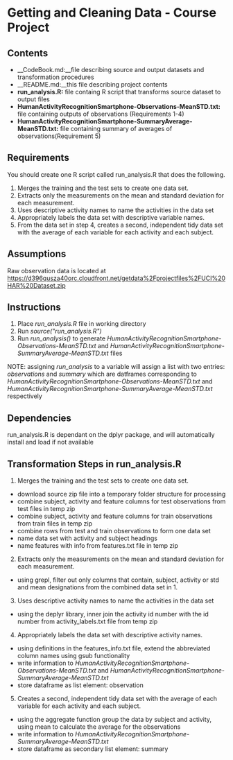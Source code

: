  # Getting and Cleaning Data - Course Project
 
 ## Contents
 
* __CodeBook.md:__file describing source and output datasets and transformation procedures
* __README.md:__this file describing project contents 
* __run_analysis.R:__ file containg R script that transforms source dataset to output files
* __HumanActivityRecognitionSmartphone-Observations-MeanSTD.txt:__ file containing outputs of observations (Requirements 1-4)
* __HumanActivityRecognitionSmartphone-SummaryAverage-MeanSTD.txt:__ file containing summary of averages of observations(Requirement 5)

 ## Requirements
You should create one R script called run_analysis.R that does the following.

1. Merges the training and the test sets to create one data set.
2. Extracts only the measurements on the mean and standard deviation for each measurement.
3. Uses descriptive activity names to name the activities in the data set
4. Appropriately labels the data set with descriptive variable names.
5. From the data set in step 4, creates a second, independent tidy data set with the average of each variable for each activity and each subject.

 ## Assumptions
 Raw observation data is located at https://d396qusza40orc.cloudfront.net/getdata%2Fprojectfiles%2FUCI%20HAR%20Dataset.zip
 
 ## Instructions 
1. Place *run_analysis.R* file in working directory
2. Run *source("run_analysis.R")*
3. Run *run_analysis()* to generate _HumanActivityRecognitionSmartphone-Observations-MeanSTD.txt_ and _HumanActivityRecognitionSmartphone-SummaryAverage-MeanSTD.txt_ files

NOTE: assigning *run_analysis* to a variable will assign a list with two entries: *observations* and *summary* which are datframes corresponding to _HumanActivityRecognitionSmartphone-Observations-MeanSTD.txt_ and _HumanActivityRecognitionSmartphone-SummaryAverage-MeanSTD.txt_ respectively
 
 ## Dependencies
run_analysis.R is dependant on the dplyr package, and will automatically install and load if not available

 ## Transformation Steps in run_analysis.R

1. Merges the training and the test sets to create one data set.
*  download source zip file into a temporary folder structure for processing
*  combine subject, activity and feature columns for test observations from test files in temp zip
*  combine subject, activity and feature columns for train observations from train files in temp zip
*  combine rows from test and train observations to form one data set
*  name data set with activity and subject headings
*  name features with info from features.txt file in temp zip

2. Extracts only the measurements on the mean and standard deviation for each measurement.
*  using grepl, filter out only columns that contain, subject, activity or std and mean designations from the combined data set in 1.

3. Uses descriptive activity names to name the activities in the data set
*  using the deplyr library, inner join the activity id number with the id number from activity_labels.txt file from temp zip

4. Appropriately labels the data set with descriptive activity names.
* using definitions in the features_info.txt file, extend the abbreviated column names using gsub functionality
* write information to _HumanActivityRecognitionSmartphone-Observations-MeanSTD.txt_ and _HumanActivityRecognitionSmartphone-SummaryAverage-MeanSTD.txt_
* store dataframe as list element: observation

5. Creates a second, independent tidy data set with the average of each variable for each activity and each subject.
* using the aggregate function group the data by subject and activity, using mean to calculate the average for the observations
* write information to _HumanActivityRecognitionSmartphone-SummaryAverage-MeanSTD.txt_
* store dataframe as secondary list element: summary

